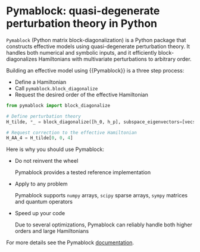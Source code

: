 # Pymablock: quasi-degenerate perturbation theory in Python

`Pymablock` (Python matrix block-diagonalization) is a Python package that constructs
effective models using quasi-degenerate perturbation theory.
It handles both numerical and symbolic inputs, and it efficiently
block-diagonalizes Hamiltonians with multivariate perturbations to arbitrary
order.

Building an effective model using {{Pymablock}} is a three step process:
* Define a Hamiltonian
* Call `pymablock.block_diagonalize`
* Request the desired order of the effective Hamiltonian

```python
from pymablock import block_diagonalize

# Define perturbation theory
H_tilde, *_ = block_diagonalize([h_0, h_p], subspace_eigenvectors=[vecs_A, vecs_B])

# Request correction to the effective Hamiltonian
H_AA_4 = H_tilde[0, 0, 4]
```

Here is why you should use Pymablock:

* Do not reinvent the wheel

  Pymablock provides a tested reference implementation

* Apply to any problem

  Pymablock supports `numpy` arrays, `scipy` sparse arrays, `sympy` matrices and
  quantum operators

* Speed up your code

  Due to several optimizations, Pymablock can reliably handle both higher orders
  and large Hamiltonians

For more details see the Pymablock [documentation](https://pymablock.readthedocs.io/en/latest/).
